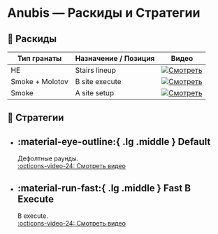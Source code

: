 # Anubis — Раскиды и Стратегии

## 🧨 Раскиды

| Тип гранаты | Назначение / Позиция         | Видео |
|-------------|------------------------------|-------|
| HE               | Stairs lineup               | [![Смотреть](https://img.youtube.com/vi/T6KBfBGPAAk/0.jpg)](https://www.youtube.com/shorts/T6KBfBGPAAk) |
| Smoke + Molotov  | B site execute              | [![Смотреть](https://img.youtube.com/vi/zXGu_dEAow4/0.jpg)](https://www.youtube.com/shorts/zXGu_dEAow4) |
| Smoke            | A site setup                | [![Смотреть](https://img.youtube.com/vi/SYqeS46zVnM/0.jpg)](https://www.youtube.com/shorts/SYqeS46zVnM) |


## 📌 Стратегии

<div class="grid cards" markdown>

-   :material-eye-outline:{ .lg .middle } __Default__  
    ---  
    Дефолтные раунды.  
    [:octicons-video-24: Смотреть видео](https://www.youtube.com/watch?v=vqYmN7ViqCY&ab_channel=wizla)

-   :material-run-fast:{ .lg .middle } __Fast B Execute__  
    ---  
    B execute.  
    [:octicons-video-24: Смотреть видео](https://www.youtube.com/watch?v=kpmh_-j3RQ4&ab_channel=DoWorrk)


</div>